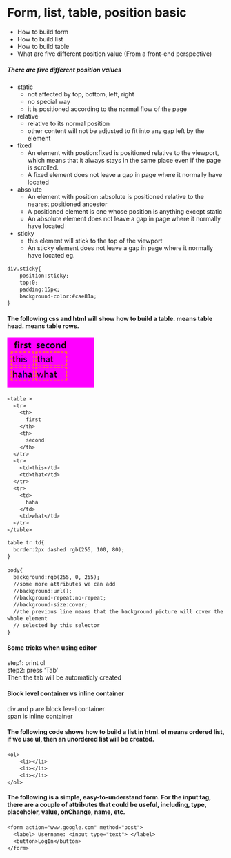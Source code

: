 # Form, list, table, position basic
* How to build form 
* How to build list
* How to build table
* What are five different position value
(From a front-end perspective)

##### There are five different position values
* static
  * not affected by top, bottom, left, right
  * no special way
  * it is positioned according to the normal flow of the page
* relative
  * relative to its normal position
  * other content will not be adjusted to fit into any gap left by the element
* fixed
  * An element with postion:fixed is positioned relative to the viewport, which means that it always stays in the same place even if the page is scrolled.
  * A fixed element does not leave a gap in page where it normally have located
* absolute
  * An element with position :absolute is positioned relative to the nearest positioned ancestor
  * A positioned element is one whose position is anything except static
  * An absolute element does not leave a gap in page where it normally have located
* sticky
  * this element will stick to the top of the viewport
  * An sticky element does not leave a gap in page where it normally have located
eg.
```
div.sticky{
    position:sticky;
    top:0;
    padding:15px;
    background-color:#cae81a;
}
```



#### The following css and html will show how to build a table. <th> means table head.<tr> means table rows.
![](/img/table.jpg)
```
<table >
  <tr>
    <th>
      first
    </th>
    <th>
      second
    </th>
  </tr>
  <tr>
    <td>this</td>
    <td>that</td>
  </tr>
  <tr>
    <td>
      haha
    </td>
    <td>what</td>
  </tr>
</table>
```
```
table tr td{
  border:2px dashed rgb(255, 100, 80);
}

body{
  background:rgb(255, 0, 255);
  //some more attributes we can add
  //background:url();
  //background-repeat:no-repeat;
  //background-size:cover;
  //the previous line means that the background picture will cover the whole element
  // selected by this selector
}
```
#### Some tricks when using editor
step1: print ol  
step2: press 'Tab'  
Then the tab will be automaticly created  

#### Block level container vs inline container  
div and p are block level container   
span is inline container

#### The following code shows how to build a list in html. ol means ordered list, if we use ul, then an unordered list will be created. 
```
<ol>
    <li></li>
    <li></li>
    <li></li>
</ol>
```

#### The following is a simple, easy-to-understand form. For the input tag, there are a couple of attributes that could be useful, including, type, placeholer, value, onChange, name, etc. 
```
<form action="www.google.com" method="post">
  <label> Username: <input type="text"> </label>
  <button>LogIn</button>
</form>
```
